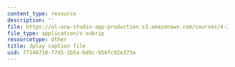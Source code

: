 ```yaml
---
content_type: resource
description: ''
file: https://ol-ocw-studio-app-production.s3.amazonaws.com/courses/4-241j-theory-of-city-form-spring-2013/7714671077d51b5abd8cb56fc92e373a_q485E0u9Kjk.srt
file_type: application/x-subrip
resourcetype: Other
title: 3play caption file
uid: 77146710-77d5-1b5a-bd8c-b56fc92e373a
---
```

